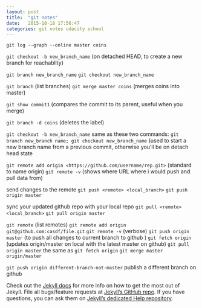 ```yaml
---
layout: post
title:  "git notes"
date:   2015-10-18 17:56:47
categories: git notes udacity school
---
```

`git log --graph --online master coins`

`git checkout -b new_branch_name`
(on detached HEAD, to create a new branch for reachablity)

`git branch new_branch_name`
`git checkout new_branch_name`

`git branch` (list branches)
`git merge master coins` (merges coins into master)

`git show commit1` (compares the commit to its parent, useful when you merge)

`git branch -d coins` (deletes the label)

`git checkout -b new_branch_name`
same as these two commands:
`git branch new_branch name; git checkout new_branch_name`
(used to start a new branch name from a previous commit, otherwise you’ll be on detach head state

`git remote add origin <https://github.com/username/rep.git>` (standard to name origin)
`git remote -v` (shows where URL where i would push and pull data from)

send changes to the remote
`git push <remote> <local_branch>`
`git push origin master`

sync your updated github repo with your local repo
`git pull <remote> <local_branch>`
`git pull origin master`

`git remote` (list remotes)
`git remote add origin git@github.com:casdf/file.git`
`git remote -v` (verbose)
`git push origin master` (to push all changes to current branch to github )
`git fetch origin` (updates origin/master on local with the latest master on github)
`git pull origin master`
the same as
`git fetch origin`
`git merge master origin/master`

`git push origin different-branch-not-master` publish a different branch on github


Check out the [Jekyll docs][jekyll] for more info on how to get the most out of Jekyll. File all bugs/feature requests at [Jekyll’s GitHub repo][jekyll-gh]. If you have questions, you can ask them on [Jekyll’s dedicated Help repository][jekyll-help].

[jekyll]:      http://jekyllrb.com
[jekyll-gh]:   https://github.com/jekyll/jekyll
[jekyll-help]: https://github.com/jekyll/jekyll-help
